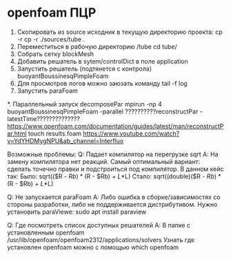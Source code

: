 # openfoam ПЦР

1. Скопировать из source исходник в текущую директорию проекта:
cp -r cp -r ./sources/tube .
2. Переместиться в рабочую директорию /tube
cd tube/
3. Собрать сетку
blockMesh
4. Добавить решатель в sytem/controlDict в поле application
5. Запустить решатель (подтянется с контрола)
buoyantBoussinesqPimpleFoam 
6. Для просмотров логов можно заюзать команду
tail -f log 
7. Запустить paraFoam

*. Параллельный запуск
decomposePar
mpirun -np 4 buoyantBoussinesqPimpleFoam -parallel
??????????reconstructPar -latestTime??????????????
https://www.openfoam.com/documentation/guides/latest/man/reconstructPar.html
touch results.foam
https://www.youtube.com/watch?v=YdYHDMygNPU&ab_channel=Interfluo

Возможные проблемы:
Q: Падает компилятор на перегрузке sqrt
A: На замену компилятора нет реакций. Самый оптимальный вариант: сделать точечно правки и подстроиться под компилятор. В данном кейс так:
Было:
sqrt(($R - $Rb)*($R - $Rb) + $L*$L)
Стало:
sqrt((double)($R - $Rb)*($R - $Rb) + $L*$L)

Q: Не запускается paraFoam
A: Либо ошибка в сборке/зависимостях со стороны разработки, либо не поддерживается дистрибутивом. Нужно установить paraViewe:
sudo apt install paraview

Q: Где посмотреть список доступных решателей
A: В папке с установленным openfoam
/usr/lib/openfoam/openfoam2312/applications/solvers
Узнать где установлен openfoam можно с помощью which openfoam